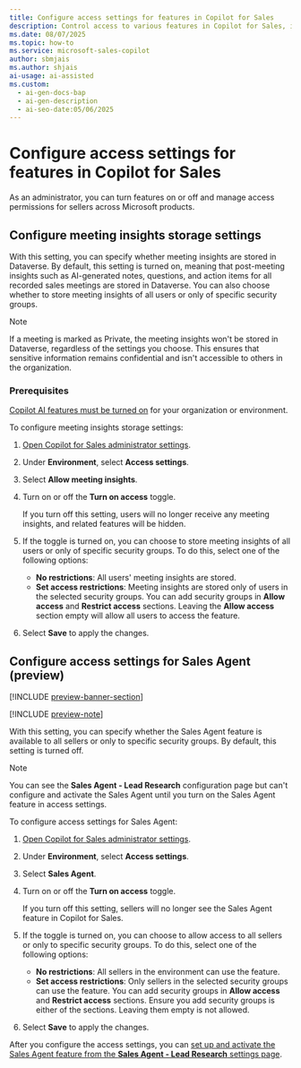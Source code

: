 ```yaml
---
title: Configure access settings for features in Copilot for Sales
description: Control access to various features in Copilot for Sales, including meeting insights and Sales Agent capabilities.
ms.date: 08/07/2025
ms.topic: how-to
ms.service: microsoft-sales-copilot
author: sbmjais
ms.author: shjais
ai-usage: ai-assisted
ms.custom:
  - ai-gen-docs-bap
  - ai-gen-description
  - ai-seo-date:05/06/2025
---
```


# Configure access settings for features in Copilot for Sales

As an administrator, you can turn features on or off and manage access permissions for sellers across Microsoft products.

## Configure meeting insights storage settings

With this setting, you can specify whether meeting insights are stored in Dataverse. By default, this setting is turned on, meaning that post-meeting insights such as AI-generated notes, questions, and action items for all recorded sales meetings are stored in Dataverse. You can also choose whether to store meeting insights of all users or only of specific security groups.

> [!NOTE]
> If a meeting is marked as Private, the meeting insights won't be stored in Dataverse, regardless of the settings you choose. This ensures that sensitive information remains confidential and isn't accessible to others in the organization.

### Prerequisites

[Copilot AI features must be turned on](suggested-replies.md) for your organization or environment.

To configure meeting insights storage settings:

1. [Open Copilot for Sales administrator settings](./administrator-settings-for-viva-sales.md#access-administrator-settings).

2. Under **Environment**, select **Access settings**.

3. Select **Allow meeting insights**. 

4. Turn on or off the **Turn on access** toggle.
    
    If you turn off this setting, users will no longer receive any meeting insights, and related features will be hidden.

1. If the toggle is turned on, you can choose to store meeting insights of all users or only of specific security groups. To do this, select one of the following options:
    - **No restrictions**: All users' meeting insights are stored.
    - **Set access restrictions**: Meeting insights are stored only of users in the selected security groups. You can add security groups in **Allow access** and **Restrict access** sections. Leaving the **Allow access** section empty will allow all users to access the feature. 

1. Select **Save** to apply the changes.

## Configure access settings for Sales Agent (preview)

[!INCLUDE [preview-banner-section](~/../shared-content/shared/preview-includes/preview-banner-section.md)]

[!INCLUDE [preview-note](~/../shared-content/shared/preview-includes/preview-note-d365.md)]

With this setting, you can specify whether the Sales Agent feature is available to all sellers or only to specific security groups. By default, this setting is turned off.

> [!NOTE]
> You can see the **Sales Agent - Lead Research** configuration page but can't configure and activate the Sales Agent until you turn on the Sales Agent feature in access settings.

To configure access settings for Sales Agent:

1. [Open Copilot for Sales administrator settings](./administrator-settings-for-viva-sales.md#access-administrator-settings).
1. Under **Environment**, select **Access settings**.
1. Select **Sales Agent**.
1. Turn on or off the **Turn on access** toggle.

    If you turn off this setting, sellers will no longer see the Sales Agent feature in Copilot for Sales.
1. If the toggle is turned on, you can choose to allow access to all sellers or only to specific security groups. To do this, select one of the following options:
    - **No restrictions**: All sellers in the environment can use the feature.
    - **Set access restrictions**: Only sellers in the selected security groups can use the feature. You can add security groups in **Allow access** and **Restrict access** sections. Ensure you add security groups is either of the sections. Leaving them empty is not allowed.
1. Select **Save** to apply the changes.

After you configure the access settings, you can [set up and activate the Sales Agent feature from the **Sales Agent - Lead Research** settings page](set-up-sales-agent.md).

